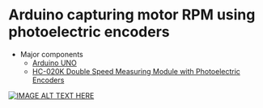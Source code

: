 # Arduino capturing motor RPM using photoelectric encoders

- Major components
    - [Arduino UNO](https://store.arduino.cc/usa/arduino-uno-rev3)
    - [HC-020K Double Speed Measuring Module with Photoelectric Encoders](https://www.amazon.com/gp/product/B00EERJDY4/ref=oh_aui_search_detailpage?ie=UTF8&psc=1)

[![IMAGE ALT TEXT HERE](https://img.youtube.com/vi/N6Z1RO1X91w/0.jpg)](https://www.youtube.com/watch?v=N6Z1RO1X91w)
